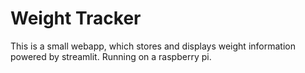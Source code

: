 # Weight Tracker

This is a small webapp, which stores and displays weight information powered by streamlit. Running on a raspberry pi.